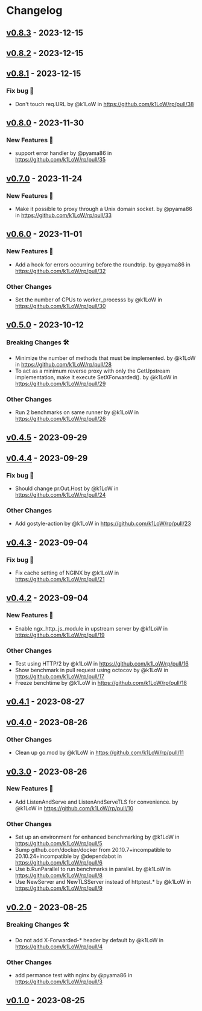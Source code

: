 # Changelog

## [v0.8.3](https://github.com/2manymws/rp/compare/v0.8.2...v0.8.3) - 2023-12-15

## [v0.8.2](https://github.com/2manymws/rp/compare/v0.8.1...v0.8.2) - 2023-12-15

## [v0.8.1](https://github.com/k1LoW/rp/compare/v0.8.0...v0.8.1) - 2023-12-15
### Fix bug 🐛
- Don't touch req.URL by @k1LoW in https://github.com/k1LoW/rp/pull/38

## [v0.8.0](https://github.com/k1LoW/rp/compare/v0.7.0...v0.8.0) - 2023-11-30
### New Features 🎉
- support error handler by @pyama86 in https://github.com/k1LoW/rp/pull/35

## [v0.7.0](https://github.com/k1LoW/rp/compare/v0.6.0...v0.7.0) - 2023-11-24
### New Features 🎉
- Make it possible to proxy through a Unix domain socket. by @pyama86 in https://github.com/k1LoW/rp/pull/33

## [v0.6.0](https://github.com/k1LoW/rp/compare/v0.5.0...v0.6.0) - 2023-11-01
### New Features 🎉
- Add a hook for errors occurring before the roundtrip. by @pyama86 in https://github.com/k1LoW/rp/pull/32
### Other Changes
- Set the number of CPUs to worker_processs by @k1LoW in https://github.com/k1LoW/rp/pull/30

## [v0.5.0](https://github.com/k1LoW/rp/compare/v0.4.5...v0.5.0) - 2023-10-12
### Breaking Changes 🛠
- Minimize the number of methods that must be implemented. by @k1LoW in https://github.com/k1LoW/rp/pull/28
- To act as a minimum reverse proxy with only the GetUpstream implementation, make it execute SetXForwarded(). by @k1LoW in https://github.com/k1LoW/rp/pull/29
### Other Changes
- Run 2 benchmarks on same runner by @k1LoW in https://github.com/k1LoW/rp/pull/26

## [v0.4.5](https://github.com/k1LoW/rp/compare/v0.4.4...v0.4.5) - 2023-09-29

## [v0.4.4](https://github.com/k1LoW/rp/compare/v0.4.3...v0.4.4) - 2023-09-29
### Fix bug 🐛
- Should change pr.Out.Host by @k1LoW in https://github.com/k1LoW/rp/pull/24
### Other Changes
- Add gostyle-action by @k1LoW in https://github.com/k1LoW/rp/pull/23

## [v0.4.3](https://github.com/k1LoW/rp/compare/v0.4.2...v0.4.3) - 2023-09-04
### Fix bug 🐛
- Fix cache setting of NGINX by @k1LoW in https://github.com/k1LoW/rp/pull/21

## [v0.4.2](https://github.com/k1LoW/rp/compare/v0.4.1...v0.4.2) - 2023-09-04
### New Features 🎉
- Enable ngx_http_js_module in upstream server by @k1LoW in https://github.com/k1LoW/rp/pull/19
### Other Changes
- Test using HTTP/2 by @k1LoW in https://github.com/k1LoW/rp/pull/16
- Show benchmark in pull request using octocov by @k1LoW in https://github.com/k1LoW/rp/pull/17
- Freeze benchtime by @k1LoW in https://github.com/k1LoW/rp/pull/18

## [v0.4.1](https://github.com/k1LoW/rp/compare/v0.4.0...v0.4.1) - 2023-08-27

## [v0.4.0](https://github.com/k1LoW/rp/compare/v0.3.0...v0.4.0) - 2023-08-26
### Other Changes
- Clean up go.mod by @k1LoW in https://github.com/k1LoW/rp/pull/11

## [v0.3.0](https://github.com/k1LoW/rp/compare/v0.2.0...v0.3.0) - 2023-08-26
### New Features 🎉
- Add ListenAndServe and ListenAndServeTLS for convenience. by @k1LoW in https://github.com/k1LoW/rp/pull/10
### Other Changes
- Set up an environment for enhanced benchmarking by @k1LoW in https://github.com/k1LoW/rp/pull/5
- Bump github.com/docker/docker from 20.10.7+incompatible to 20.10.24+incompatible by @dependabot in https://github.com/k1LoW/rp/pull/6
- Use b.RunParallel to run benchmarks in parallel. by @k1LoW in https://github.com/k1LoW/rp/pull/8
- Use NewServer and NewTLSServer instead of httptest.* by @k1LoW in https://github.com/k1LoW/rp/pull/9

## [v0.2.0](https://github.com/k1LoW/rp/compare/v0.1.0...v0.2.0) - 2023-08-25
### Breaking Changes 🛠
- Do not add X-Forwarded-* header by default by @k1LoW in https://github.com/k1LoW/rp/pull/4
### Other Changes
- add permance test with nginx by @pyama86 in https://github.com/k1LoW/rp/pull/3

## [v0.1.0](https://github.com/k1LoW/rp/commits/v0.1.0) - 2023-08-25

